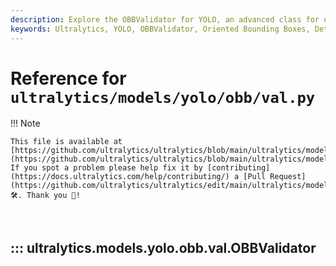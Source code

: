 ```yaml
---
description: Explore the OBBValidator for YOLO, an advanced class for oriented bounding boxes (OBB). Learn initialization, processes, and evaluation methods.
keywords: Ultralytics, YOLO, OBBValidator, Oriented Bounding Boxes, DetectionValidator, validation, Python, deep learning
---
```


# Reference for `ultralytics/models/yolo/obb/val.py`

!!! Note

    This file is available at [https://github.com/ultralytics/ultralytics/blob/main/ultralytics/models/yolo/obb/val.py](https://github.com/ultralytics/ultralytics/blob/main/ultralytics/models/yolo/obb/val.py). If you spot a problem please help fix it by [contributing](https://docs.ultralytics.com/help/contributing/) a [Pull Request](https://github.com/ultralytics/ultralytics/edit/main/ultralytics/models/yolo/obb/val.py) 🛠️. Thank you 🙏!

<br>

## ::: ultralytics.models.yolo.obb.val.OBBValidator

<br><br>
